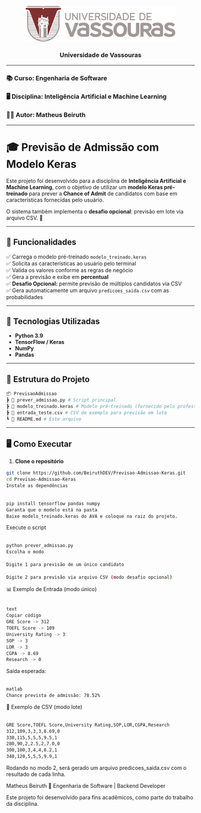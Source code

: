 <p align="center">
  <img src="assets/logo-vassouras.png" alt="Universidade de Vassouras" width="400"/>
</p>

<h3 align="center">
  Universidade de Vassouras  
</h3>

---

### 📚 Curso: **Engenharia de Software**  
### 🖥️ Disciplina: **Inteligência Artificial e Machine Learning**  
### 👨‍🎓 Autor: **Matheus Beiruth**

---






# 🎓 Previsão de Admissão com Modelo Keras

Este projeto foi desenvolvido para a disciplina de **Inteligência Artificial e Machine Learning**, com o objetivo de utilizar um **modelo Keras pré-treinado** para prever a **Chance of Admit** de candidatos com base em características fornecidas pelo usuário.

O sistema também implementa o **desafio opcional**: previsão em lote via arquivo CSV. 🚀

---

## 📌 Funcionalidades

✅ Carrega o modelo pré-treinado `modelo_treinado.keras`  
✅ Solicita as características ao usuário pelo terminal  
✅ Valida os valores conforme as regras de negócio  
✅ Gera a previsão e exibe em **percentual**  
✅ **Desafio Opcional:** permite previsão de múltiplos candidatos via CSV  
✅ Gera automaticamente um arquivo `predicoes_saida.csv` com as probabilidades  

---

## 🧠 Tecnologias Utilizadas

- **Python 3.9**
- **TensorFlow / Keras**
- **NumPy**
- **Pandas**

---

## 📂 Estrutura do Projeto
```bash
📦 PrevisaoAdmissao
┣ 📜 prever_admissao.py # Script principal
┣ 📜 modelo_treinado.keras # Modelo pré-treinado (fornecido pelo professor)
┣ 📜 entrada_teste.csv # CSV de exemplo para previsão em lote
┗ 📜 README.md # Este arquivo
```
---

## 🖥️ Como Executar

1. **Clone o repositório**
```bash
git clone https://github.com/BeiruthDEV/Previsao-Admissao-Keras.git
cd Previsao-Admissao-Keras
Instale as dependências
```

```bash

pip install tensorflow pandas numpy
Garanta que o modelo está na pasta
Baixe modelo_treinado.keras do AVA e coloque na raiz do projeto.
```

Execute o script

```bash

python prever_admissao.py
Escolha o modo

Digite 1 para previsão de um único candidato

Digite 2 para previsão via arquivo CSV (modo desafio opcional)
```

📊 Exemplo de Entrada (modo único)
```bash

text
Copiar código
GRE Score -> 312
TOEFL Score -> 109
University Rating -> 3
SOP -> 3
LOR -> 3
CGPA -> 8.69
Research -> 0
```

Saída esperada:
```bash

matlab
Chance prevista de admissão: 78.52%
```
📑 Exemplo de CSV (modo lote)

```bash

GRE Score,TOEFL Score,University Rating,SOP,LOR,CGPA,Research
312,109,3,3,3,8.69,0
330,115,5,5,5,9.5,1
280,90,2,2.5,2,7.0,0
300,100,3,4,4,8.2,1
340,120,5,5,5,9.9,1
```
Rodando no modo 2, será gerado um arquivo predicoes_saida.csv com o resultado de cada linha.

Matheus Beiruth
💼 Engenharia de Software | Backend Developer

Este projeto foi desenvolvido para fins acadêmicos, como parte do trabalho da disciplina.